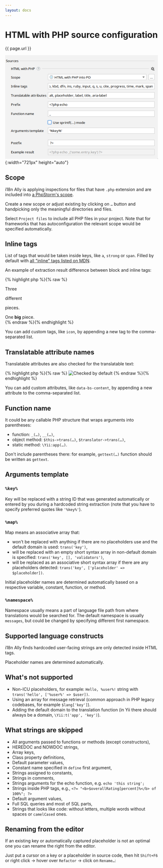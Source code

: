```yaml
---
layout: docs
---
```


# HTML with PHP source configuration

{{ page.url }}

![PHP Source Code Preferences screenshot](assets/html-with-php-preferences.png){:width="721px" height="auto"}

## Scope

i18n Ally is applying inspections for files that have `.php` extension and are included into 
[a PhpStorm's scope](https://www.jetbrains.com/help/phpstorm/settings-scopes.html#d55e18f7).

Create a new scope or adjust existing by clicking on `…` button and handpicking only the meaningful directories and files.

Select `Project files` to include all PHP files in your project. Note that for frameworks that has autoconfiguration the 
relevant scope would be specified automatically.

## Inline tags

List of tags that would be taken inside keys, like `a`, `strong` or `span`. Filled by default with
[all "inline" tags listed on MDN](https://developer.mozilla.org/en-US/docs/Web/HTML/Inline_elements#elements).

An example of extraction result difference between block and inline tags:

{% highlight php %}{% raw %}
<div>
    Three <p>different</p> pieces.
    <?= Yii::t('app', 'three') ?> <p><?= Yii::t('app', 'different') ?></p> <?= Yii::t('app', 'pieces') ?>
</div>
<div>
    One <b>big</b> piece.
    <?= Yii::t('app', 'one_big_piece') ?>
</div>
{% endraw %}{% endhighlight %}

You can add custom tags, like `icon`, by appending a new tag to the comma-separated list.

## Translatable attribute names

Translatable attributes are also checked for the translatable text:

{% highlight php %}{% raw %}
<img src="…"
     alt="Checked by default"
     title="Checked by default"
     data-bs-content="Requires configuration" />
{% endraw %}{% endhighlight %}

You can add custom attributes, like `data-bs-content`, by appending a new attribute to the comma-separated list.

## Function name

It could be any callable PHP structure that wraps arguments into parentheses:

* function: `_(…)`, `__(…)`,
* object method: `$this->trans(…)`, `$translator->trans(…)`,
* static method: `\Yii:app(…)`.

Don't include parentheses there: for example, `gettext(…)` function should be written as `gettext`.

## Arguments template

### `%key%`

Key will be replaced with a string ID that was generated automatically or entered by you during a hardcoded string extraction (note that you have to specify preferred quotes like `'%key%'`).

### `%map%`

Map means an associative array that:

* won't be replaced with anything if there are no placeholders use and the default domain is used: `trans('key')`,
* will be replaced with an empty short syntax array in non-default domain is specified: `trans('key', [], 'validators')`,
* will be replaced as an associative short syntax array if there are any placeholders detected: `trans('key', ['placeholder' => $placeholder])`.

Initial placeholder names are determined automatically based on a respective variable, constant, function, or method.

### `%namespace%`

Namespace usually means a part of language file path from where translations would be searched for. The default 
namespace is usually `messages`, but could be changed by specifying different first namespace.

## Supported language constructs

i18n Ally finds hardcoded user-facing strings are only detected inside HTML tags.

Placeholder names are determined automatically.

## What's not supported

* Non-ICU placeholders, for example: `Hello, %user%!` string with `trans('hello', ['%user%' => $user])`.
* Using an array for message retrieval (common approach in PHP legacy codebases, for example `$lang['key']`).
* Adding the default domain to the translation function (in Yii there should always be a domain, `\Yii:t('app', 'key')`).

## What strings are skipped

* All arguments passed to functions or methods (except constructors),
* HEREDOC and NOWDOC strings,
* Array keys,
* Class property definitions,
* Default parameter values,
* Constant name specified in `define` first argument,
* Strings assigned to constants,
* Strings in comments,
* Strings arguments for the echo function, e.g. `echo 'this string';`
* Strings inside PHP tags, e.g., `<?= "<b>$overallRating[percent]%</b> of 100%"; ?>`
* Default argument values,
* Full SQL queries and most of SQL parts,
* Strings that looks like code: without letters, multiple words without spaces or `camelCased` ones.

## Renaming from the editor

If an existing key or automatically captured placeholder is not an optimal one you can rename the right from the editor.

Just put a cursor on a key or a placeholder in source code, then hit `Shift+F6`<br>or right click → hover over `Refactor` → click on `Rename…`:

